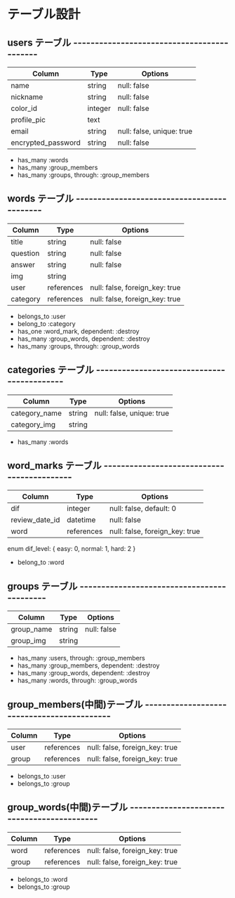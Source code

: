 # テーブル設計
## users テーブル -------------------------------------------
| Column             | Type       | Options                        |
| ------------------ | ---------- | ------------------------------ |
| name               | string     | null: false                    |
| nickname           | string     | null: false                    |
| color_id           | integer    | null: false                    | ← ActiveHash予定。
| profile_pic        | text       |                                | ← ActiveStorageにより不要。
| email              | string     | null: false, unique: true      |
| encrypted_password | string     | null: false                    |

- has_many :words
- has_many :group_members
- has_many :groups, through: :group_members



## words テーブル -------------------------------------------
| Column             | Type       | Options                        |
| ------------------ | ---------- | ------------------------------ |
| title              | string     | null: false                    |
| question           | string     | null: false                    |
| answer             | string     | null: false                    |
| img                | string     |                                | ← ActiveStorageにより不要。
| user               | references | null: false, foreign_key: true |
| category           | references | null: false, foreign_key: true |

- belongs_to :user
- belong_to :category
- has_one :word_mark, dependent: :destroy
- has_many :group_words, dependent: :destroy
- has_many :groups, through: :group_words



## categories テーブル -------------------------------------------
| Column             | Type       | Options                        |
| ------------------ | ---------- | ------------------------------ |
| category_name      | string     | null: false, unique: true      |
| category_img       | string     |                                | ← ActiveStorageにより不要。

- has_many :words



## word_marks テーブル -------------------------------------------
| Column             | Type       | Options                        |
| ------------------ | ---------- | ------------------------------ |
| dif                | integer    | null: false, default: 0        |
| review_date_id     | datetime   | null: false                    |
| word               | references | null: false, foreign_key: true |

enum dif_level: { easy: 0, normal: 1, hard: 2 }

- belong_to :word



## groups テーブル -------------------------------------------
 Column              | Type       | Options                        |
| ------------------ | ---------- | ------------------------------ |
| group_name         | string     | null: false                    |
| group_img          | string     |                                | ← ActiveStorageにより不要。

- has_many :users, through: :group_members
- has_many :group_members, dependent: :destroy
- has_many :group_words, dependent: :destroy
- has_many :words, through: :group_words



## group_members(中間)テーブル -------------------------------------------
 Column              | Type       | Options                        |
| ------------------ | ---------- | ------------------------------ |
| user               | references | null: false, foreign_key: true |
| group              | references | null: false, foreign_key: true |

- belongs_to :user
- belongs_to :group



## group_words(中間)テーブル -------------------------------------------
 Column              | Type       | Options                        |
| ------------------ | ---------- | ------------------------------ |
| word               | references | null: false, foreign_key: true |
| group              | references | null: false, foreign_key: true |

- belongs_to :word
- belongs_to :group